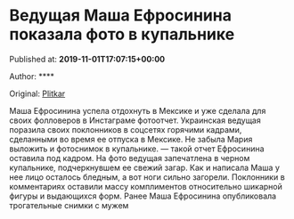 
# Ведущая Маша Ефросинина показала фото в купальнике

Published at: **2019-11-01T17:07:15+00:00**

Author: ****

Original: [Plitkar](https://plitkar.com.ua/vedushhaja-masha-efrosinina-pokazala-foto-v-kupalnike/)

Маша Ефросинина успела отдохнуть в Мексике и уже сделала для своих фолловеров в Инстаграме фотоотчет.
Украинская ведущая поразила своих поклонников в соцсетях горячими кадрами, сделанными во время ее отпуска в Мексике. Не забыла Мария выложить и фотоснимок в купальнике.
— такой отчет Ефросинина оставила под кадром.
На фото ведущая запечатлена в черном купальнике, подчеркнувшем ее свежий загар. Как и написала Маша у нее лицо осталось бледным, а вот ноги сильно загорели. Поклонники в комментариях оставили массу комплиментов относительно шикарной фигуры и выдающихся форм.
Ранее Маша Ефросинина опубликовала трогательные снимки с мужем
